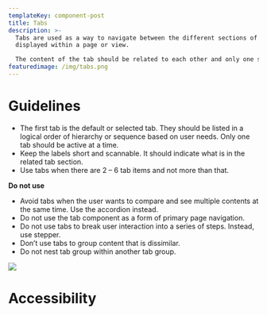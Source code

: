 ```yaml
---
templateKey: component-post
title: Tabs
description: >-
  Tabs are used as a way to navigate between the different sections of content
  displayed within a page or view.

  The content of the tab should be related to each other and only one section should be active at a time. 
featuredimage: /img/tabs.png
---
```

# **Guidelines**

* The first tab is the default or selected tab. They should be listed in a logical order of hierarchy or sequence based on user needs. Only one tab should be active at a time.
* Keep the labels short and scannable. It should indicate what is in the related tab section.
* Use tabs when there are 2 – 6 tab items and not more than that.

**Do not use**

* Avoid tabs when the user wants to compare and see multiple contents at the same time. Use the accordion instead.
* Do not use the tab component as a form of primary page navigation.
* Do not use tabs to break user interaction into a series of steps. Instead, use stepper.
* Don’t use tabs to group content that is dissimilar.
* Do not nest tab group within another tab group.

![](/img/tabs-default.png)

# **Accessibility**